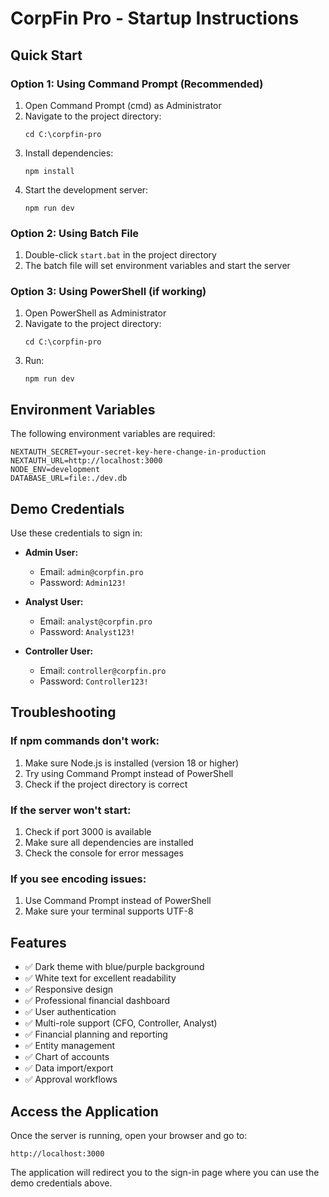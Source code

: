 # CorpFin Pro - Startup Instructions

## Quick Start

### Option 1: Using Command Prompt (Recommended)
1. Open Command Prompt (cmd) as Administrator
2. Navigate to the project directory:
   ```
   cd C:\corpfin-pro
   ```
3. Install dependencies:
   ```
   npm install
   ```
4. Start the development server:
   ```
   npm run dev
   ```

### Option 2: Using Batch File
1. Double-click `start.bat` in the project directory
2. The batch file will set environment variables and start the server

### Option 3: Using PowerShell (if working)
1. Open PowerShell as Administrator
2. Navigate to the project directory:
   ```
   cd C:\corpfin-pro
   ```
3. Run:
   ```
   npm run dev
   ```

## Environment Variables

The following environment variables are required:

```env
NEXTAUTH_SECRET=your-secret-key-here-change-in-production
NEXTAUTH_URL=http://localhost:3000
NODE_ENV=development
DATABASE_URL=file:./dev.db
```

## Demo Credentials

Use these credentials to sign in:

- **Admin User:**
  - Email: `admin@corpfin.pro`
  - Password: `Admin123!`

- **Analyst User:**
  - Email: `analyst@corpfin.pro`
  - Password: `Analyst123!`

- **Controller User:**
  - Email: `controller@corpfin.pro`
  - Password: `Controller123!`

## Troubleshooting

### If npm commands don't work:
1. Make sure Node.js is installed (version 18 or higher)
2. Try using Command Prompt instead of PowerShell
3. Check if the project directory is correct

### If the server won't start:
1. Check if port 3000 is available
2. Make sure all dependencies are installed
3. Check the console for error messages

### If you see encoding issues:
1. Use Command Prompt instead of PowerShell
2. Make sure your terminal supports UTF-8

## Features

- ✅ Dark theme with blue/purple background
- ✅ White text for excellent readability
- ✅ Responsive design
- ✅ Professional financial dashboard
- ✅ User authentication
- ✅ Multi-role support (CFO, Controller, Analyst)
- ✅ Financial planning and reporting
- ✅ Entity management
- ✅ Chart of accounts
- ✅ Data import/export
- ✅ Approval workflows

## Access the Application

Once the server is running, open your browser and go to:
```
http://localhost:3000
```

The application will redirect you to the sign-in page where you can use the demo credentials above.
